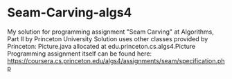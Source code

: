 # Seam-Carving-algs4
My solution for programming assignment "Seam Carving" at Algorithms, Part II by Princeton University
Solution uses other classes provided by Princeton: Picture.java allocated at edu.princeton.cs.algs4.Picture
Programming assignment itself can be found here: https://coursera.cs.princeton.edu/algs4/assignments/seam/specification.php
